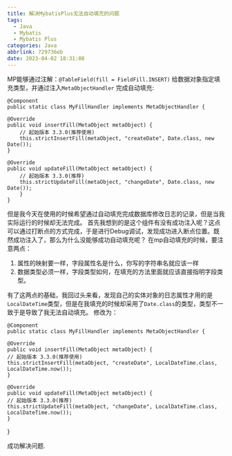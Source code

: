 ```yaml
---
title: 解决MybatisPlus无法自动填充的问题
tags:
  - Java
  - Mybatis
  - Mybatis Plus
categories: Java
abbrlink: 729736eb
date: 2023-04-02 18:31:08
---
```


MP能够通过注解：`@TableField(fill = FieldFill.INSERT)`  给数据对象指定填充类型，并通过注入`MetaObjectHandler` 完成自动填充:

```
@Component
public static class MyFillHandler implements MetaObjectHandler {

@Override
public void insertFill(MetaObject metaObject) {
    // 起始版本 3.3.0(推荐使用)
    this.strictInsertFill(metaObject, "createDate", Date.class, new Date());
}

@Override
public void updateFill(MetaObject metaObject) {
    // 起始版本 3.3.0(推荐)
    this.strictUpdateFill(metaObject, "changeDate", Date.class, new Date());
    }
}
```

但是我今天在使用的时候希望通过自动填充完成数据库修改日志的记录，但是当我实际运行的时候却无法完成。
首先我想到的是这个组件有没有成功注入呢？这点可以通过打断点的方式完成，于是进行Debug调试，发现成功进入断点位置。既然成功注入了，那么为什么没能够成功自动填充呢？
在mp自动填充的时候，要注意两点：

1. 属性的映射要一样，字段属性名是什么，你写的字符串名就应该一样
2. 数据类型必须一样，字段类型如何，在填充的方法里面就应该直接指明字段类型。

有了这两点的基础，我回过头来看，发现自己的实体对象的日志属性才用的是`LocalDateTime`类型，但是在我填充的时候却采用了`Date.class`的类型，类型不一致于是导致了我无法自动填充。
修改为：

```
@Component
public static class MyFillHandler implements MetaObjectHandler {

@Override
public void insertFill(MetaObject metaObject) {
// 起始版本 3.3.0(推荐使用)
this.strictInsertFill(metaObject, "createDate", LocalDateTime.class, LocalDateTime.now());
}

@Override
public void updateFill(MetaObject metaObject) {
// 起始版本 3.3.0(推荐)
this.strictUpdateFill(metaObject, "changeDate", LocalDateTime.class, LocalDateTime.now());
}
```

}

成功解决问题.
